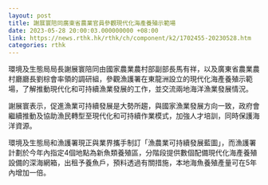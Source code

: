 ```yaml
---
layout: post
title: 謝展寰陪同廣東省農業官員參觀現代化海產養殖示範場
date: 2023-05-28 20:00:03.000000000 +08:00
link: https://news.rthk.hk/rthk/ch/component/k2/1702455-20230528.htm
categories: rthk
---
```


環境及生態局局長謝展寰陪同由國家農業農村部副部長馬有祥，以及廣東省農業農村廳廳長劉棕會率領的調研組，參觀漁護署在東龍洲設立的現代化海產養殖示範場，了解推動現代化和可持續漁業發展的工作，並交流兩地海洋漁業發展情況。

謝展寰表示，促進漁業可持續發展是大勢所趨，與國家漁業發展方向一致，政府會繼續推動及協助漁民轉型至現代化和可持續作業模式，加強人才培訓，同時保護海洋資源。

環境及生態局和漁護署現正與業界攜手制訂「漁農業可持續發展藍圖」，而漁護署計劃於今年內指定4個地點為新魚類養殖區，分階段提供數個配備現代化海產養殖設備的深海網箱，出租予養魚戶，預料透過有關措施，本地海魚養殖產量可在5年內增加一倍。
